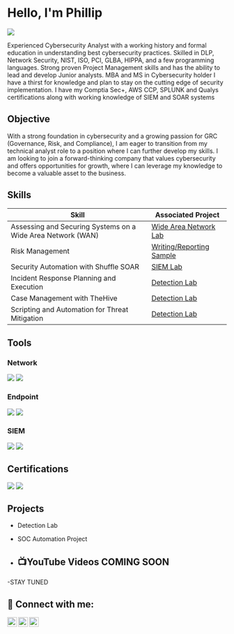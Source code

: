 # Hello, I'm Phillip
<a href="https://www.linkedin.com/in/phillipcporter/"><img src="https://img.shields.io/badge/-LinkedIn-0072b1?&style=for-the-badge&logo=linkedin&logoColor=white" /></a>

Experienced Cybersecurity Analyst with a working history and formal education in understanding best cybersecurity practices. Skilled in DLP, Network Security, NIST, ISO, PCI, GLBA, HIPPA, and a few programming languages. Strong proven Project Management skills and has the ability to lead and develop Junior analysts. MBA and MS in Cybersecurity holder I have a thirst for knowledge and plan to stay on the cutting edge of security implementation. I have my Comptia Sec+, AWS CCP, SPLUNK and Qualys certifications along with working knowledge of SIEM and SOAR systems


## Objective
With a strong foundation in cybersecurity and a growing passion for GRC (Governance, Risk, and Compliance), I am eager to transition from my technical analyst role to a position where I can further develop my skills. I am looking to join a forward-thinking company that values cybersecurity and offers opportunities for growth, where I can leverage my knowledge to become a valuable asset to the business.

## Skills

| Skill                                         | Associated Project         |
|-----------------------------------------------|----------------------------|
| Assessing and Securing Systems on a Wide Area Network (WAN) | <a href="https://github.com/CyberPorter1911/Wide-Area-Network-Lab/blob/CyberPorter1911/README.md">Wide Area Network Lab</a>|
| Risk Management | <a href="https://github.com/CyberPorter1911/Risk-Management/blob/CyberPorter1911/README.md">Writing/Reporting Sample</a>|
| Security Automation with Shuffle SOAR         |  <a href="https://google.com">SIEM Lab</a>|
| Incident Response Planning and Execution      |  <a href="https://google.com">Detection Lab</a>|
| Case Management with TheHive                  |  <a href="https://google.com">Detection Lab</a>|
| Scripting and Automation for Threat Mitigation | <a href="https://google.com">Detection Lab</a>|

## Tools

### Network
<div>
    <img src="https://img.shields.io/badge/-Wireshark-1679A7?&style=for-the-badge&logo=Wireshark&logoColor=white" />
   <img src="https://img.shields.io/badge/-Nessus-00A1E0?&style=for-the-badge&logo=Tenable&logoColor=white" />

</div>

### Endpoint
<div>
<img src="https://img.shields.io/badge/-CrowdStrike-FF0000?&style=for-the-badge&logo=CrowdStrike&logoColor=white" />
<img src="https://img.shields.io/badge/-Symantec-FFCC00?&style=for-the-badge&logo=Symantec&logoColor=black" />

</div>

### SIEM
<div>
    <img src="https://img.shields.io/badge/-Microsoft_Sentinel-0078D4?&style=for-the-badge&logo=Microsoft&logoColor=white" />
    <img src="https://img.shields.io/badge/-Splunk-000000?&style=for-the-badge&logo=Splunk&logoColor=white" />
</div>

## Certifications
<div>
<img src="https://img.shields.io/badge/-Security%2B-FF0000?&style=for-the-badge&logo=CompTIA&logoColor=white" />
<img src="https://img.shields.io/badge/-AWS%20CCP-232F3E?&style=for-the-badge&logo=Amazon%20AWS&logoColor=white" />
</div>

## Projects
- Detection Lab
- SOC Automation Project

- <h2>📺YouTube Videos COMING SOON</h2>

-STAY TUNED

<h2> 🤳 Connect with me:</h2>

[<img align="left" alt="JoshMadakor | Twitter" width="22px" src="https://cdn.jsdelivr.net/npm/simple-icons@v3/icons/twitter.svg" />][twitter]
[<img align="left" alt="JoshMadakor | LinkedIn" width="22px" src="https://cdn.jsdelivr.net/npm/simple-icons@v3/icons/linkedin.svg" />][linkedin]
[<img align="left" alt="JoshMadakor | Instagram" width="22px" src="https://cdn.jsdelivr.net/npm/simple-icons@v3/icons/instagram.svg" />][instagram]

[twitter]: https://x.com/2KritiKal
[instagram]: https://www.instagram.com/2kritikal/
[linkedin]: https://www.linkedin.com/in/phillipcporter/

